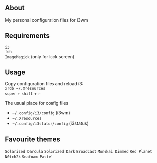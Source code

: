 ## About
My personal configuration files for i3wm

## Requirements
`i3` \
`feh` \
`ImageMagick` (only for lock screen)

## Usage
Copy configuration files and reload i3: \
`xrdb ~/.Xresources` \
`super` + `shift` + `r`

The usual place for config files
- `~/.config/i3/config` (i3wm)
- `~/.Xresources`
- `~/.config/i3status/config` (i3status)

## Favourite themes
`Solarized Darcula`
`Solarized Dark`
`Broadcast`
`Monokai Dimmed`
`Red Planet`
`N0tch2k`
`Seafoam Pastel`
